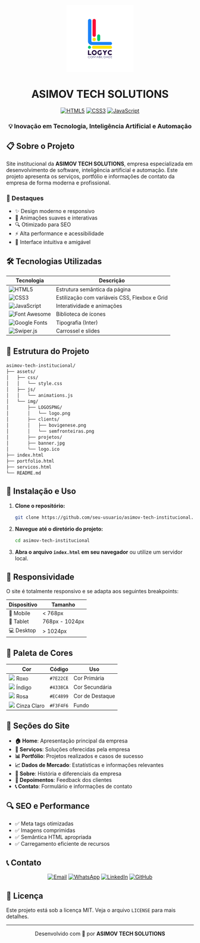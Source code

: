 <div align="center">
  <img src="assets/img/logo.png" alt="ASIMOV TECH SOLUTIONS" width="180"/>
  
  # ASIMOV TECH SOLUTIONS
  
  [![HTML5](https://img.shields.io/badge/HTML5-E34F26?style=for-the-badge&logo=html5&logoColor=white)](https://developer.mozilla.org/pt-BR/docs/Web/HTML)
  [![CSS3](https://img.shields.io/badge/CSS3-1572B6?style=for-the-badge&logo=css3&logoColor=white)](https://developer.mozilla.org/pt-BR/docs/Web/CSS)
  [![JavaScript](https://img.shields.io/badge/JavaScript-F7DF1E?style=for-the-badge&logo=javascript&logoColor=black)](https://developer.mozilla.org/pt-BR/docs/Web/JavaScript)
  
  ### 💡 Inovação em Tecnologia, Inteligência Artificial e Automação
</div>

## 📋 Sobre o Projeto

Site institucional da **ASIMOV TECH SOLUTIONS**, empresa especializada em desenvolvimento de software, inteligência artificial e automação. Este projeto apresenta os serviços, portfólio e informações de contato da empresa de forma moderna e profissional.

### 🌟 Destaques

- ✨ Design moderno e responsivo
- 🚀 Animações suaves e interativas
- 🔍 Otimizado para SEO
- ⚡ Alta performance e acessibilidade
- 🎯 Interface intuitiva e amigável

## 🛠️ Tecnologias Utilizadas

<div align="center">

| Tecnologia | Descrição |
|------------|-----------|
| ![HTML5](https://img.shields.io/badge/-HTML5-E34F26?style=flat-square&logo=html5&logoColor=white) | Estrutura semântica da página |
| ![CSS3](https://img.shields.io/badge/-CSS3-1572B6?style=flat-square&logo=css3&logoColor=white) | Estilização com variáveis CSS, Flexbox e Grid |
| ![JavaScript](https://img.shields.io/badge/-JavaScript-F7DF1E?style=flat-square&logo=javascript&logoColor=black) | Interatividade e animações |
| ![Font Awesome](https://img.shields.io/badge/-Font_Awesome-339AF0?style=flat-square&logo=fontawesome&logoColor=white) | Biblioteca de ícones |
| ![Google Fonts](https://img.shields.io/badge/-Google_Fonts-4285F4?style=flat-square&logo=google&logoColor=white) | Tipografia (Inter) |
| ![Swiper.js](https://img.shields.io/badge/-Swiper.js-6332F6?style=flat-square&logo=swiper&logoColor=white) | Carrossel e slides |

</div>

## 📂 Estrutura do Projeto

```
asimov-tech-institucional/
├── assets/
│   ├── css/
│   │   └── style.css
│   ├── js/
│   │   └── animations.js
│   └── img/
│       ├── LOGOSPNG/
│       │   └── logo.png
│       ├── clients/
│       │   ├── bovigenese.png
│       │   └── semfronteiras.png
│       ├── projetos/
│       ├── banner.jpg
│       └── logo.ico
├── index.html
├── portfolio.html
├── servicos.html
└── README.md
```

## 🚀 Instalação e Uso

1. **Clone o repositório:**
   ```bash
   git clone https://github.com/seu-usuario/asimov-tech-institucional.git
   ```

2. **Navegue até o diretório do projeto:**
   ```bash
   cd asimov-tech-institucional
   ```

3. **Abra o arquivo `index.html` em seu navegador** ou utilize um servidor local.

## 📱 Responsividade

O site é totalmente responsivo e se adapta aos seguintes breakpoints:

<div align="center">

| Dispositivo | Tamanho |
|-------------|---------|
| 📱 Mobile | < 768px |
| 📲 Tablet | 768px - 1024px |
| 💻 Desktop | > 1024px |

</div>

## 🎨 Paleta de Cores

<div align="center">

| Cor | Código | Uso |
|-----|--------|-----|
| <img src="https://via.placeholder.com/15/7E22CE/000000?text=+" /> Roxo | `#7E22CE` | Cor Primária |
| <img src="https://via.placeholder.com/15/4338CA/000000?text=+" /> Índigo | `#4338CA` | Cor Secundária |
| <img src="https://via.placeholder.com/15/EC4899/000000?text=+" /> Rosa | `#EC4899` | Cor de Destaque |
| <img src="https://via.placeholder.com/15/F3F4F6/000000?text=+" /> Cinza Claro | `#F3F4F6` | Fundo |

</div>

## 📄 Seções do Site

- **🏠 Home**: Apresentação principal da empresa
- **💼 Serviços**: Soluções oferecidas pela empresa
- **📊 Portfólio**: Projetos realizados e casos de sucesso
- **📈 Dados de Mercado**: Estatísticas e informações relevantes
- **👥 Sobre**: História e diferenciais da empresa
- **💬 Depoimentos**: Feedback dos clientes
- **📞 Contato**: Formulário e informações de contato

## 🔍 SEO e Performance

- ✅ Meta tags otimizadas
- ✅ Imagens comprimidas
- ✅ Semântica HTML apropriada
- ✅ Carregamento eficiente de recursos

## 📞 Contato

<div align="center">

[![Email](https://img.shields.io/badge/Email-contato@logyccontabilidade.com.br-D14836?style=for-the-badge&logo=gmail&logoColor=white)](mailto:contato@logyccontabilidade.com.br)
[![WhatsApp](https://img.shields.io/badge/WhatsApp-+55_21_98230--1476-25D366?style=for-the-badge&logo=whatsapp&logoColor=white)](https://wa.me/5521982301476)
[![LinkedIn](https://img.shields.io/badge/LinkedIn-ASIMOV_TECH-0077B5?style=for-the-badge&logo=linkedin&logoColor=white)](https://www.linkedin.com/company/asimovink)
[![GitHub](https://img.shields.io/badge/GitHub-asimov--tech--solutions-181717?style=for-the-badge&logo=github&logoColor=white)](https://github.com/logyccontabilidadesolutions)

</div>

## 📝 Licença

Este projeto está sob a licença MIT. Veja o arquivo `LICENSE` para mais detalhes.

---

<div align="center">

Desenvolvido com 💜 por **ASIMOV TECH SOLUTIONS**

</div> 